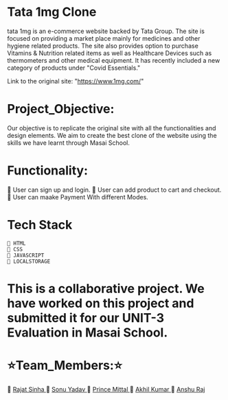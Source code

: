 # Tata 1mg Clone

tata 1mg is an e-commerce website backed by Tata Group. The site is focused on providing a market place mainly for medicines and other hygiene related products. The site also provides option to purchase Vitamins & Nutrition related items as well as Healthcare Devices such as thermometers and other medical equipment. It has recently included a new category of products under "Covid Essentials."

Link to the original site: "https://www.1mg.com/"


# Project_Objective:

Our objective is to replicate the original site with all the functionalities and design elements. We aim to create the best clone of the website using the skills we have learnt through Masai School.

# Functionality:
  🔘 User can sign up and login.
  🔘 User can add product to cart and checkout.
  🔘 User can maake Payment With different Modes.
  
  
  # Tech Stack
    🔘 HTML
    🔘 CSS
    🔘 JAVASCRIPT
    🔘 LOCALSTORAGE
    
# This is a collaborative project. We have worked on this project and submitted it for our UNIT-3 Evaluation in Masai School. 
  
 # ⭐Team_Members:⭐

  🔘 <a href = "https://github.com/Rajatsinha05" > Rajat Sinha </a>
  🔘 <a href = "https://github.com/sonukryadav" > Sonu Yadav </a>
  🔘 <a href = "https://github.com/PrinceMittal1" > Prince Mittal </a>
  🔘 <a href = "https://github.com/Akhil0425" > Akhil Kumar </a>
  🔘 <a href = "https://github.com/Mr-raaz/" > Anshu Raj </a>
